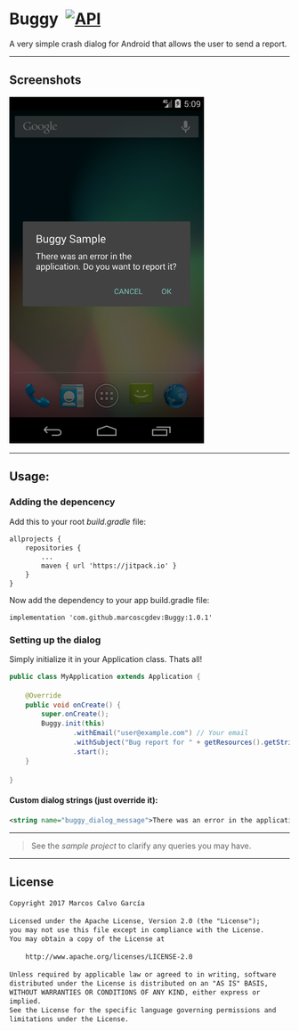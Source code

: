 # Buggy  [![API](https://img.shields.io/badge/API-14%2B-blue.svg?style=flat)](https://android-arsenal.com/api?level=14)
A very simple crash dialog for Android that allows the user to send a report.

---

## Screenshots

<img src="https://raw.githubusercontent.com/marcoscgdev/Buggy/master/device-2017-12-12-180941.png" width="350">

---

## Usage:

### Adding the depencency

Add this to your root *build.gradle* file:

```
allprojects {
    repositories {
        ...
        maven { url 'https://jitpack.io' }
    }
}
```

Now add the dependency to your app build.gradle file:

```
implementation 'com.github.marcoscgdev:Buggy:1.0.1'
```

### Setting up the dialog

Simply initialize it in your Application class. Thats all!

```java
public class MyApplication extends Application {

    @Override
    public void onCreate() {
        super.onCreate();
        Buggy.init(this)
                .withEmail("user@example.com") // Your email
                .withSubject("Bug report for " + getResources().getString(R.string.app_name)) // Your subject
                .start();
    }

}
```

#### Custom dialog strings (just override it):

```xml
<string name="buggy_dialog_message">There was an error in the application. Do you want to report it?</string>
```

---
>See the *sample project* to clarify any queries you may have.

---

## License

```
Copyright 2017 Marcos Calvo García

Licensed under the Apache License, Version 2.0 (the "License");
you may not use this file except in compliance with the License.
You may obtain a copy of the License at

    http://www.apache.org/licenses/LICENSE-2.0

Unless required by applicable law or agreed to in writing, software
distributed under the License is distributed on an "AS IS" BASIS,
WITHOUT WARRANTIES OR CONDITIONS OF ANY KIND, either express or implied.
See the License for the specific language governing permissions and
limitations under the License.
```

